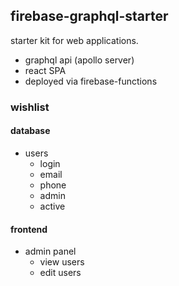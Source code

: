 ## firebase-graphql-starter
starter kit for web applications.

- graphql api (apollo server)
- react SPA
- deployed via firebase-functions

### wishlist

#### database
- users
    - login
    - email
    - phone
    - admin
    - active

#### frontend
- admin panel
    - view users
    - edit users